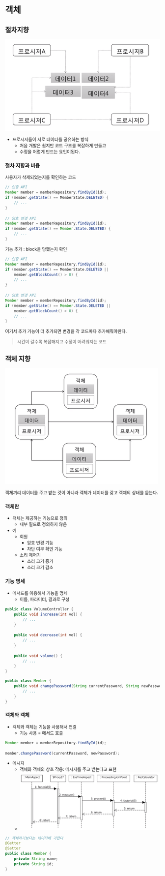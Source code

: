 # 객체

## 절차지향

![](1-001.png)

- 프로시저들이 서로 데이터를 공유하는 방식
    - 처음 개발은 쉽지만 코드 구조를 복잡하게 만들고
    - 수정을 어렵게 만드는 요인이된다.

### 절차 지향과 비용

사용자가 삭제되었는지를 확인하는 코드

```java
// 인증 API
Member member = memberRepository.findById(id);
if (member.getState() == MemberState.DELETED) {
    // ...
}

// 암호 변경 API
Member member = memberRepository.findById(id);
if (member.getState() == Member.State.DELETED) {
    // ...
}
```
기능 추가 : block을 당했는지 확인

```java
// 인증 API
Member member = memberRepository.findById(id);
if (member.getState() == MemberState.DELETED ||
    member.getBlockCount() > 0) {
    // ...
}

// 암호 변경 API
Member member = memberRepository.findById(id);
if (member.getState() == Member.State.DELETED ||
    member.getBlockCount() > 0) {
    // ...
}
```

여기서 추가 기능이 더 추가되면 변경을 각 코드마다 추가해줘야한다.

> 시간이 갈수록 복잡해지고 수정이 어려워지는 코드

## 객체 지향

![](1-002.png)

객체끼리 데이터를 주고 받는 것이 아니라 객체가 데이터를 갖고 객체의 상태를 묻는다.

### 객체란

- 객체는 제공하는 기능으로 정의
    - 내부 필드로 정의하지 않음
- 예
    - 회원
        - 암호 변경 기능
        - 차단 여부 확인 기능
    - 소리 제어기
        - 소리 크기 증가
        - 소리 크기 감소

### 기능 명세

- 메서드를 이용해서 기능을 명세
    - 이름, 파라미터, 결과로 구성

```java
public class VolumeController {
    public void increase(int vol) {
        // ...
    }

    public void decrease(int vol) {
        // ...
    }

    public void volume() {
        // ...
    }
}
```

```java
public class Member {
    public void changePassword(String currentPassword, String newPassword) {
        // ...
    }
}
```

### 객체와 객체

- 객체와 객체는 기능을 사용해서 연결
    - 기능 사용 = 메서드 호출

```java
Member member = memberRepository.findById(id);

member.changePassword(currentPassword, newPassword);
```

- 메시지
    - 객체와 객체의 상호 작용: 메시지를 주고 받는다고 표현
    - ![](1-003.png)


```java
// 객체라기보다는 데이터에 가깝다
@Getter
@Setter
public class Member {
    private String name;
    private String id;
}
```